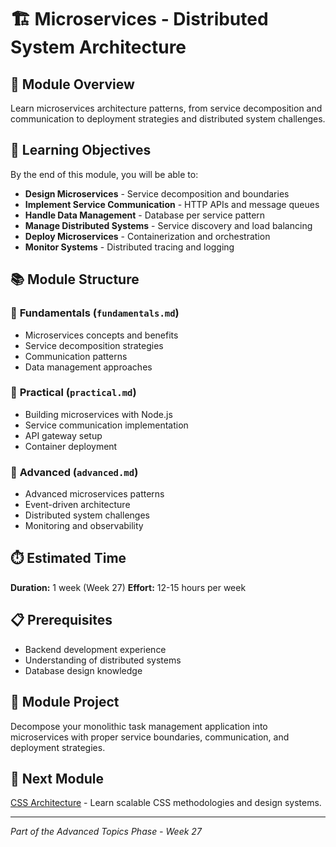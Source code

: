 
# 🏗️ Microservices - Distributed System Architecture

## 📖 Module Overview

Learn microservices architecture patterns, from service decomposition and communication to deployment strategies and distributed system challenges.

## 🎯 Learning Objectives

By the end of this module, you will be able to:

- **Design Microservices** - Service decomposition and boundaries
- **Implement Service Communication** - HTTP APIs and message queues
- **Handle Data Management** - Database per service pattern
- **Manage Distributed Systems** - Service discovery and load balancing
- **Deploy Microservices** - Containerization and orchestration
- **Monitor Systems** - Distributed tracing and logging

## 📚 Module Structure

### 📖 **Fundamentals** (`fundamentals.md`)
- Microservices concepts and benefits
- Service decomposition strategies
- Communication patterns
- Data management approaches

### 🔨 **Practical** (`practical.md`)
- Building microservices with Node.js
- Service communication implementation
- API gateway setup
- Container deployment

### 🚀 **Advanced** (`advanced.md`)
- Advanced microservices patterns
- Event-driven architecture
- Distributed system challenges
- Monitoring and observability

## ⏱️ Estimated Time
**Duration:** 1 week (Week 27)
**Effort:** 12-15 hours per week

## 📋 Prerequisites
- Backend development experience
- Understanding of distributed systems
- Database design knowledge

## 🎯 Module Project
Decompose your monolithic task management application into microservices with proper service boundaries, communication, and deployment strategies.

## 🔗 Next Module
[CSS Architecture](../css-architecture/) - Learn scalable CSS methodologies and design systems.

---
*Part of the Advanced Topics Phase - Week 27*
